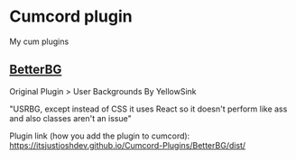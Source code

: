 # Cumcord plugin

My cum plugins

## [BetterBG](https://itsjustjoshdev.github.io/Cumcord-Plugins/BetterBG/dist/)

Original Plugin > User Backgrounds By YellowSink

"USRBG, except instead of CSS it uses React so it doesn't perform like ass and also classes aren't an issue"

Plugin link (how you add the plugin to cumcord): https://itsjustjoshdev.github.io/Cumcord-Plugins/BetterBG/dist/

